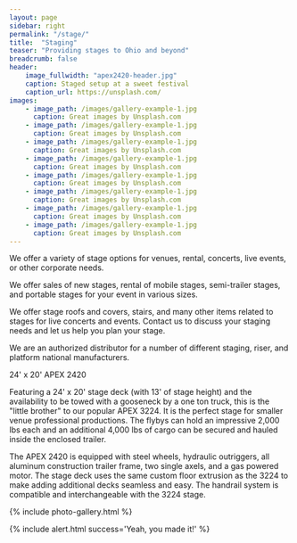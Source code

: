 ```yaml
---
layout: page
sidebar: right
permalink: "/stage/"
title:  "Staging"
teaser: "Providing stages to Ohio and beyond"
breadcrumb: false
header:
    image_fullwidth: "apex2420-header.jpg"
    caption: Staged setup at a sweet festival
    caption_url: https://unsplash.com/
images:
    - image_path: /images/gallery-example-1.jpg
      caption: Great images by Unsplash.com
    - image_path: /images/gallery-example-1.jpg
      caption: Great images by Unsplash.com
    - image_path: /images/gallery-example-1.jpg
      caption: Great images by Unsplash.com
    - image_path: /images/gallery-example-1.jpg
      caption: Great images by Unsplash.com
    - image_path: /images/gallery-example-1.jpg
      caption: Great images by Unsplash.com
    - image_path: /images/gallery-example-1.jpg
      caption: Great images by Unsplash.com
    - image_path: /images/gallery-example-1.jpg
      caption: Great images by Unsplash.com
    - image_path: /images/gallery-example-1.jpg
      caption: Great images by Unsplash.com
---
```

We offer a variety of stage options for venues, rental, concerts, live events, or other corporate needs.

We offer sales of new stages, rental of mobile stages, semi-trailer stages, and portable stages for your event in various sizes.

We offer stage roofs and covers, stairs, and many other items related to stages for live concerts and events.  Contact us to discuss your staging needs and let us help you plan your stage.

We are an authorized distributor for a number of different staging, riser, and platform national manufacturers.
 


24' x 20'
APEX 2420

Featuring a 24' x 20' stage deck (with 13' of stage height) and the availability to be towed with a gooseneck by a one ton truck, this is the "little brother" to our popular APEX 3224. It is the perfect stage for smaller venue professional productions. The flybys can hold an impressive 2,000 lbs each and an additional 4,000 lbs of cargo can be secured and hauled inside the enclosed trailer.

The APEX 2420 is equipped with steel wheels, hydraulic outriggers, all aluminum construction trailer frame, two single axels, and a gas powered motor. The stage deck uses the same custom floor extrusion as the 3224 to make adding additional decks seamless and easy. The handrail system is compatible and interchangeable with the 3224 stage.

{% include photo-gallery.html %}

{% include alert.html success='Yeah, you made it!' %}